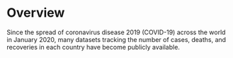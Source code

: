 # Overview
Since the spread of coronavirus disease 2019 (COVID-19) across the world in January 2020, many datasets 
tracking the number of cases, deaths, and recoveries in each country have become publicly available. 

# 
